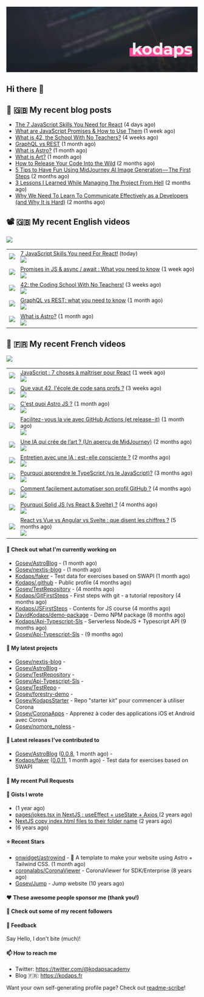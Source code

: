 ![Header](images/header.jpg)

## Hi there 👋


## 📜 🇬🇧 My recent blog posts

- [The 7 JavaScript Skills You Need for React](https://javascript.plainenglish.io/the-7-javascript-skills-you-need-for-react-9244169ca80a?source=rss-e68daed69805------2) (4 days ago)
- [What are JavaScript Promises &amp; How to Use Them](https://javascript.plainenglish.io/what-are-javascript-promises-how-to-use-them-84fdff5757b9?source=rss-e68daed69805------2) (1 week ago)
- [What is 42, the School With No Teachers?](https://levelup.gitconnected.com/what-is-42-the-school-with-no-teachers-7e4d0f9a80c1?source=rss-e68daed69805------2) (4 weeks ago)
- [GraphQL vs REST](https://levelup.gitconnected.com/graphql-vs-rest-e918d9e0e271?source=rss-e68daed69805------2) (1 month ago)
- [What is Astro?](https://javascript.plainenglish.io/what-is-astro-aa3369d5a7f4?source=rss-e68daed69805------2) (1 month ago)
- [What is Art?](https://gosev.medium.com/what-is-art-2dce12548091?source=rss-e68daed69805------2) (1 month ago)
- [How to Release Your Code Into the Wild](https://levelup.gitconnected.com/how-to-release-your-code-into-the-wild-dd144218cb9b?source=rss-e68daed69805------2) (2 months ago)
- [5 Tips to Have Fun Using MidJourney AI Image Generation — The First Steps](https://gosev.medium.com/5-tips-to-have-fun-using-midjourney-ai-image-generation-the-first-steps-81cf44a53931?source=rss-e68daed69805------2) (2 months ago)
- [3 Lessons I Learned While Managing The Project From Hell](https://medium.com/illumination/3-lessons-i-learned-while-managing-the-project-from-hell-e31196db2d5f?source=rss-e68daed69805------2) (2 months ago)
- [Why We Need To Learn To Communicate Effectively as a Developers (and Why It is Hard)](https://gosev.medium.com/why-we-need-to-learn-to-communicate-effectively-as-a-developers-and-why-it-is-hard-756871cd1b88?source=rss-e68daed69805------2) (2 months ago)

## 📽 🇬🇧 My recent English videos
<img src="https://img.shields.io/youtube/channel/subscribers/UC2DOovF-OjIQ6nHClUyLKKQ?style=for-the-badge"></img>
<table>

<tr>
<td><img src="https://img.youtube.com/vi/aEvFUMpwlJ8/default.jpg"></img></td>
<td>
<a href="https://www.youtube.com/watch?v=aEvFUMpwlJ8">7 JavaScript Skills You need For React!</a> (today) <br/>
<img src="https://img.shields.io/youtube/views/aEvFUMpwlJ8?style=flat-square"> </img> 
</td>
</tr>
<tr>
<td><img src="https://img.youtube.com/vi/ab3ZFyeBUhw/default.jpg"></img></td>
<td>
<a href="https://www.youtube.com/watch?v=ab3ZFyeBUhw">Promises in JS &amp; async / await : What you need to know</a> (1 week ago) <br/>
<img src="https://img.shields.io/youtube/views/ab3ZFyeBUhw?style=flat-square"> </img> 
</td>
</tr>
<tr>
<td><img src="https://img.youtube.com/vi/nGvnbO8ys3A/default.jpg"></img></td>
<td>
<a href="https://www.youtube.com/watch?v=nGvnbO8ys3A">42: the Coding School With No Teachers!</a> (3 weeks ago) <br/>
<img src="https://img.shields.io/youtube/views/nGvnbO8ys3A?style=flat-square"> </img> 
</td>
</tr>
<tr>
<td><img src="https://img.youtube.com/vi/x6r4IzofPVc/default.jpg"></img></td>
<td>
<a href="https://www.youtube.com/watch?v=x6r4IzofPVc">GraphQL vs REST: what you need to know</a> (1 month ago) <br/>
<img src="https://img.shields.io/youtube/views/x6r4IzofPVc?style=flat-square"> </img> 
</td>
</tr>
<tr>
<td><img src="https://img.youtube.com/vi/oQDErNNzdwU/default.jpg"></img></td>
<td>
<a href="https://www.youtube.com/watch?v=oQDErNNzdwU">What is Astro?</a> (1 month ago) <br/>
<img src="https://img.shields.io/youtube/views/oQDErNNzdwU?style=flat-square"> </img> 
</td>
</tr>
</table>

## 📜 🇫🇷 My recent French videos
<img src="https://img.shields.io/youtube/channel/subscribers/UCzdX32OIhpfrdxQRhN2s98w?style=for-the-badge"></img>
<table>

<tr>
<td><img src="https://img.youtube.com/vi/HrrBtXKWtlg/default.jpg"></img></td>
<td>
<a href="https://www.youtube.com/watch?v=HrrBtXKWtlg">JavaScript : 7 choses à maîtriser pour React</a> (1 week ago) <br/>
<img src="https://img.shields.io/youtube/views/HrrBtXKWtlg?style=flat-square"> </img> 
</td>
</tr>
<tr>
<td><img src="https://img.youtube.com/vi/YTezImw4xKU/default.jpg"></img></td>
<td>
<a href="https://www.youtube.com/watch?v=YTezImw4xKU">Que vaut 42, l&#39;école de code sans profs ?</a> (3 weeks ago) <br/>
<img src="https://img.shields.io/youtube/views/YTezImw4xKU?style=flat-square"> </img> 
</td>
</tr>
<tr>
<td><img src="https://img.youtube.com/vi/I4ckSYkS8MU/default.jpg"></img></td>
<td>
<a href="https://www.youtube.com/watch?v=I4ckSYkS8MU">C&#39;est quoi Astro JS ?</a> (1 month ago) <br/>
<img src="https://img.shields.io/youtube/views/I4ckSYkS8MU?style=flat-square"> </img> 
</td>
</tr>
<tr>
<td><img src="https://img.youtube.com/vi/TJIYao7_B6w/default.jpg"></img></td>
<td>
<a href="https://www.youtube.com/watch?v=TJIYao7_B6w">Facilitez-vous la vie avec GitHub Actions (et release-it)</a> (1 month ago) <br/>
<img src="https://img.shields.io/youtube/views/TJIYao7_B6w?style=flat-square"> </img> 
</td>
</tr>
<tr>
<td><img src="https://img.youtube.com/vi/Zl6hAdB2LVE/default.jpg"></img></td>
<td>
<a href="https://www.youtube.com/watch?v=Zl6hAdB2LVE">Une IA qui crée de l’art ? (Un aperçu de MidJourney)</a> (2 months ago) <br/>
<img src="https://img.shields.io/youtube/views/Zl6hAdB2LVE?style=flat-square"> </img> 
</td>
</tr>
<tr>
<td><img src="https://img.youtube.com/vi/A3lJWEyo088/default.jpg"></img></td>
<td>
<a href="https://www.youtube.com/watch?v=A3lJWEyo088">Entretien avec une IA : est-elle consciente ?</a> (2 months ago) <br/>
<img src="https://img.shields.io/youtube/views/A3lJWEyo088?style=flat-square"> </img> 
</td>
</tr>
<tr>
<td><img src="https://img.youtube.com/vi/gmWPWpVXoXU/default.jpg"></img></td>
<td>
<a href="https://www.youtube.com/watch?v=gmWPWpVXoXU">Pourquoi apprendre le TypeScript (vs le JavaScript)?</a> (3 months ago) <br/>
<img src="https://img.shields.io/youtube/views/gmWPWpVXoXU?style=flat-square"> </img> 
</td>
</tr>
<tr>
<td><img src="https://img.youtube.com/vi/plN1GwhiO9c/default.jpg"></img></td>
<td>
<a href="https://www.youtube.com/watch?v=plN1GwhiO9c">Comment facilement automatiser son profil GitHub ?</a> (4 months ago) <br/>
<img src="https://img.shields.io/youtube/views/plN1GwhiO9c?style=flat-square"> </img> 
</td>
</tr>
<tr>
<td><img src="https://img.youtube.com/vi/4Xnt2ASdFbA/default.jpg"></img></td>
<td>
<a href="https://www.youtube.com/watch?v=4Xnt2ASdFbA">Pourquoi Solid JS (vs React &amp; Svelte) ?</a> (4 months ago) <br/>
<img src="https://img.shields.io/youtube/views/4Xnt2ASdFbA?style=flat-square"> </img> 
</td>
</tr>
<tr>
<td><img src="https://img.youtube.com/vi/5Es-oq-o0Qg/default.jpg"></img></td>
<td>
<a href="https://www.youtube.com/watch?v=5Es-oq-o0Qg">React vs Vue vs Angular vs Svelte : que disent les chiffres ?</a> (5 months ago) <br/>
<img src="https://img.shields.io/youtube/views/5Es-oq-o0Qg?style=flat-square"> </img> 
</td>
</tr>
</table>

#### 👷 Check out what I'm currently working on

- [Gosev/AstroBlog](https://github.com/Gosev/AstroBlog) -  (1 month ago)
- [Gosev/nextjs-blog](https://github.com/Gosev/nextjs-blog) -  (1 month ago)
- [Kodaps/faker](https://github.com/Kodaps/faker) - Test data for exercises based on SWAPI (1 month ago)
- [Kodaps/.github](https://github.com/Kodaps/.github) - Public profile (4 months ago)
- [Gosev/TestRepository](https://github.com/Gosev/TestRepository) -  (4 months ago)
- [Kodaps/GitFirstSteps](https://github.com/Kodaps/GitFirstSteps) - First steps with git - a tutorial repository (4 months ago)
- [Kodaps/JSFirstSteps](https://github.com/Kodaps/JSFirstSteps) - Contents for JS course (4 months ago)
- [DavidKodaps/demo-package](https://github.com/DavidKodaps/demo-package) - Demo NPM package (8 months ago)
- [Kodaps/Api-Typescript-Sls](https://github.com/Kodaps/Api-Typescript-Sls) - Serverless NodeJS &#43; Typescript API  (9 months ago)
- [Gosev/Api-Typescript-Sls](https://github.com/Gosev/Api-Typescript-Sls) -  (9 months ago)

#### 🌱 My latest projects

- [Gosev/nextjs-blog](https://github.com/Gosev/nextjs-blog) - 
- [Gosev/AstroBlog](https://github.com/Gosev/AstroBlog) - 
- [Gosev/TestRepository](https://github.com/Gosev/TestRepository) - 
- [Gosev/Api-Typescript-Sls](https://github.com/Gosev/Api-Typescript-Sls) - 
- [Gosev/TestRepo](https://github.com/Gosev/TestRepo) - 
- [Gosev/forestry-demo](https://github.com/Gosev/forestry-demo) - 
- [Gosev/KodapsStarter](https://github.com/Gosev/KodapsStarter) - Repo &#34;starter kit&#34; pour commencer à utiliser Corona
- [Gosev/CoronaApps](https://github.com/Gosev/CoronaApps) - Apprenez à coder des applications iOS et Android avec Corona
- [Gosev/nomore_noless](https://github.com/Gosev/nomore_noless) - 


#### 🔭 Latest releases I've contributed to

- [Gosev/AstroBlog](https://github.com/Gosev/AstroBlog) ([0.0.8](https://github.com/Gosev/AstroBlog/releases/tag/0.0.8), 1 month ago) - 
- [Kodaps/faker](https://github.com/Kodaps/faker) ([0.0.11](https://github.com/Kodaps/faker/releases/tag/0.0.11), 1 month ago) - Test data for exercises based on SWAPI

#### 🔨 My recent Pull Requests



#### 📓 Gists I wrote

- [](https://gist.github.com/ce3defb6415b67ec03f48fa11fc158f0) (1 year ago)
- [pages/jokes.tsx in NextJS : useEffect &#43; useState &#43; Axios ](https://gist.github.com/fbd960d5a653bf0f527678f038d5bee1) (2 years ago)
- [NextJS copy index.html files to their folder name](https://gist.github.com/e04abeb6079273b3be54ee6496a0b309) (2 years ago)
- [](https://gist.github.com/a144834b9542ab523a10) (6 years ago)

#### ⭐ Recent Stars

- [onwidget/astrowind](https://github.com/onwidget/astrowind) - 🚀 A template to make your website using Astro &#43; Tailwind CSS. (1 month ago)
- [coronalabs/CoronaViewer](https://github.com/coronalabs/CoronaViewer) - CoronaViewer for SDK/Enterprise (8 years ago)
- [Gosev/Jump](https://github.com/Gosev/Jump) - Jump website (10 years ago)

#### ❤️ These awesome people sponsor me (thank you!)


#### 👯 Check out some of my recent followers


#### 💬 Feedback

Say Hello, I don't bite (much)!

#### 📫 How to reach me

- Twitter: https://twitter.com/@kodapsacademy
- Blog  🇫🇷: https://kodaps.fr

Want your own self-generating profile page? Check out [readme-scribe](https://github.com/muesli/readme-scribe)!
